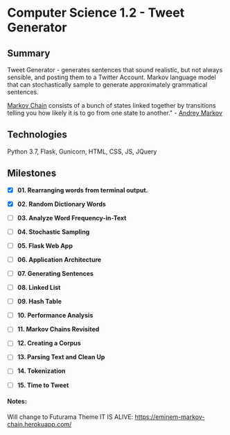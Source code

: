 # Computer Science 1.2 - Tweet Generator
## Summary
Tweet Generator - generates sentences that sound realistic, but not always sensible, and posting them to a Twitter Account. Markov language model that can stochastically sample to generate approximately grammatical sentences.

[Markov Chain](http://setosa.io/ev/markov-chains/) consists of a bunch of states linked together by transitions telling you how likely it is to go from one state to another." - [Andrey Markov](https://en.wikipedia.org/wiki/Andrey_Markov)


## Technologies
Python 3.7, Flask, Gunicorn, HTML, CSS, JS, JQuery
## Milestones
- [x] **01. Rearranging words from terminal output.**
- [x] **02. Random Dictionary Words**
- [ ] **03. Analyze Word Frequency-in-Text**
- [ ] **04. Stochastic Sampling**
- [ ] **05. Flask Web App**
- [ ] **06. Application Architecture**
- [ ] **07. Generating Sentences**
- [ ] **08. Linked List**
- [ ] **09. Hash Table**
- [ ] **10. Performance Analysis**
- [ ] **11. Markov Chains Revisited**
- [ ] **12. Creating a Corpus**
- [ ] **13. Parsing Text and Clean Up**  
- [ ] **14. Tokenization**
- [ ] **15. Time to Tweet**


#### Notes:



Will change to Futurama Theme
IT IS ALIVE: https://eminem-markov-chain.herokuapp.com/
